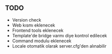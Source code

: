 ## TODO

-   Version check
-   Web kısmı eklenecek
-   Frontend tools eklenecek
-   Template'de bridge varmı diye kontrol edilecek
-   Command modulu eklenecek
-   Locale otomatik olarak server.cfg'den alınabilir
